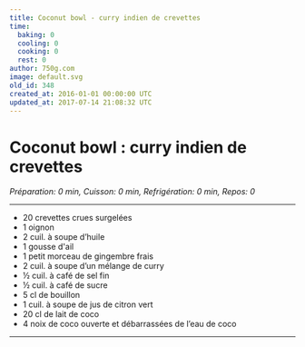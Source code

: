 ```yaml
---
title: Coconut bowl - curry indien de crevettes
time:
  baking: 0
  cooling: 0
  cooking: 0
  rest: 0
author: 750g.com
image: default.svg
old_id: 348
created_at: 2016-01-01 00:00:00 UTC
updated_at: 2017-07-14 21:08:32 UTC
---
```


# Coconut bowl : curry indien de crevettes

_Préparation: 0 min, Cuisson: 0 min, Refrigération: 0 min, Repos: 0_

---

- 20 crevettes crues surgelées
- 1 oignon
- 2 cuil. à soupe d’huile
- 1 gousse d'ail
- 1 petit morceau de gingembre frais
- 2 cuil. à soupe d’un mélange de curry
- ½ cuil. à café de sel fin
- ½ cuil. à café de sucre
- 5 cl de bouillon
- 1 cuil. à soupe de jus de citron vert
- 20 cl de lait de coco
- 4 noix de coco ouverte et débarrassées de l’eau de coco

---
